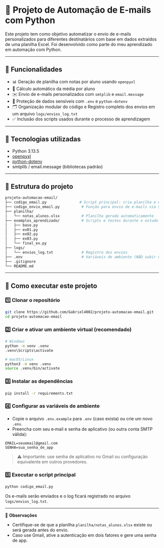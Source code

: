 # 🤖 Projeto de Automação de E-mails com Python

Este projeto tem como objetivo automatizar o envio de e-mails personalizados para diferentes destinatários com base em dados extraídos de uma planilha Excel. Foi desenvolvido como parte do meu aprendizado em automação com Python.

---

## 📌 Funcionalidades

- 📊 Geração de planilha com notas por aluno usando `openpyxl`
- 🧠 Cálculo automático da média por aluno
- ✉️ Envio de e-mails personalizados com `smtplib` e `email.message`
- 🔐 Proteção de dados sensíveis com `.env` e `python-dotenv`
- 🗂️ Organização modular do código e Registro completo dos envios em um arquivo `logs/envios_log.txt`
- ✅ Inclusão dos scripts usados durante o processo de aprendizagem

---

## 🧪 Tecnologias utilizadas

- Python 3.13.5
- [openpyxl](https://openpyxl.readthedocs.io/en/stable/)
- [python-dotenv](https://pypi.org/project/python-dotenv/)
- smtplib / email.message (bibliotecas padrão)

---

## 📁 Estrutura do projeto

```bash
projeto-automacao-email/
├── codigo_email.py               # Script principal: cria planilha e envia e-mails
├── codigo_envio_email.py          # Função para envio de e-mails via SMTP
├── planilha/
│   └── notas_alunos.xlsx          # Planilha gerada automaticamente
├── exemplos_aprendizado/          # Scripts e testes durante o estudo
│   ├── base.py
│   ├── ex01.py
│   ├── ex02.py
│   ├── ex03.py
│   └── final_ex.py
├── logs/
│   └── envios_log.txt             # Registro dos envios
├── .env                           # Variáveis de ambiente (NÃO subir no GitHub)
├── .gitignore
└── README.md
```

---

## 🚀 Como executar este projeto

### 1️⃣ Clonar o repositório
```bash
git clone https://github.com/Gabriel4002/projeto-automacao-email.git
cd projeto-automacao-email
```

### 2️⃣ Criar e ativar um ambiente virtual (recomendado)
```bash
# Windows
python -m venv .venv
.venv\Scripts\activate

# macOS/Linux
python3 -m venv .venv
source .venv/bin/activate
```

### 3️⃣ Instalar as dependências
```bash
pip install -r requirements.txt
```

### 4️⃣ Configurar as variáveis de ambiente
- Copie o arquivo `.env.example` para `.env` (caso exista) ou crie um novo `.env`.
- Preencha com seu e‑mail e senha de aplicativo (ou outra conta SMTP válida):

```env
EMAIL=seuemail@gmail.com
SENHA=sua_senha_de_app
```
> ⚠️ Importante: use senha de aplicativo no Gmail ou configuração equivalente em outros provedores.

### 5️⃣ Executar o script principal
```bash
python codigo_email.py
```

Os e-mails serão enviados e o log ficará registrado no arquivo `logs/envios_log.txt`.

---

📌 **Observações**
- Certifique-se de que a planilha `planilha/notas_alunos.xlsx` existe ou será gerada antes do envio.
- Caso use Gmail, ative a autenticação em dois fatores e gere uma senha de app.

